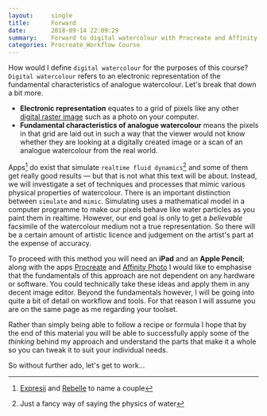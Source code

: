 ```yaml
---
layout:     single
title:      Forward
date:       2018-09-14 22:09:29
summary:    Forward to digital watercolour with Procreate and Affinity Photo.
categories: Procreate_Workflow Course
---
```



How would I define `digital watercolour` for the purposes of this course? `Digital watercolour` refers to an electronic representation of the fundamental characteristics of analogue watercolour. Let's break that down a bit more. 

* **Electronic representation** equates to a grid of pixels like any other [digital raster image](https://en.m.wikipedia.org/wiki/Raster_graphics) such as a photo on your computer. 
* **Fundamental characteristics of analogue watercolour** means the pixels in that grid are laid out in such a way that the viewer would not know whether they are looking at a digitally created image or a scan of an analogue watercolour from the real world.

Apps[^1] do exist that simulate `realtime fluid dynamics`[^2] and some of them get really good results — but that is not what this text will be about. Instead, we will investigate a set of techniques and processes that mimic various physical properties of watercolour. There is an important distinction between `simulate` and `mimic`. Simulating uses a mathematical model in a computer programme to make our pixels behave like water particles as you paint them in realtime. However, our end goal is only to get a *believable* facsimile of the watercolour medium not a true representation. So there will be a certain amount of artistic licence and judgement on the artist's part at the expense of accuracy.

To proceed with this method you will need an **iPad** and an **Apple Pencil**; along with the apps [Procreate](https://procreate.art/ipad) and [Affinity Photo](https://affinity.serif.com/en-gb/buy-ipad-photo/?ct=web-referral) I would like to emphasise that the fundamentals of this approach are not dependent on any hardware or software. You could technically take these ideas and apply them in any decent image editor. Beyond the fundamentals however, I will be going into quite a bit of detail on workflow and tools. For that reason I will assume you are on the same page as me regarding your toolset.

Rather than simply being able to follow a recipe or formula I hope that by the end of this material you will be able to successfully apply some of the *thinking* behind my approach and understand the parts that make it a whole so you can tweak it to suit your individual needs.

So without further ado, let's get to work…

[^1]: [Expresii](http://www.expresii.com) and [Rebelle](https://www.escapemotions.com/products/rebelle/) to name a couple
[^2]: Just a fancy way of saying the physics of water
